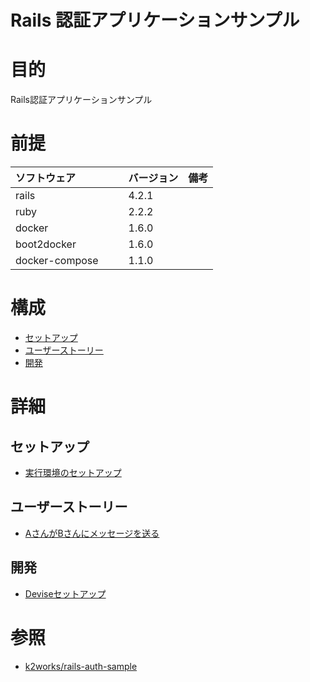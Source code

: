 Rails 認証アプリケーションサンプル
===
# 目的
Rails認証アプリケーションサンプル

# 前提
| ソフトウェア     | バージョン    | 備考         |
|:---------------|:-------------|:------------|
| rails    　　　| 4.2.1        |             |
| ruby     　　　| 2.2.2        |             |
| docker   　　　| 1.6.0        |             |
| boot2docker 　|  1.6.0        |             |
| docker-compose　　| 1.1.0        |             |

# 構成
+ [セットアップ](#1)
+ [ユーザーストーリー](#2)
+ [開発](#3)

# 詳細
## <a name="1">セットアップ</a>

* [実行環境のセットアップ](https://github.com/k2works/rails-auth-sample/wiki/%E5%AE%9F%E8%A1%8C%E7%92%B0%E5%A2%83%E3%81%AE%E3%82%BB%E3%83%83%E3%83%88%E3%82%A2%E3%83%83%E3%83%97)

## <a name="2">ユーザーストーリー</a>

* [AさんがBさんにメッセージを送る](https://github.com/k2works/rails-auth-sample/wiki/A%E3%81%95%E3%82%93%E3%81%8CB%E3%81%95%E3%82%93%E3%81%AB%E3%83%A1%E3%83%83%E3%82%BB%E3%83%BC%E3%82%B8%E3%82%92%E9%80%81%E3%82%8B)


## <a name="3">開発</a>

* [Deviseセットアップ](https://github.com/k2works/rails-auth-sample/wiki/Devise%E3%82%BB%E3%83%83%E3%83%88%E3%82%A2%E3%83%83%E3%83%97)

# 参照

* [k2works/rails-auth-sample](https://github.com/k2works/rails-auth-sample/wiki)
